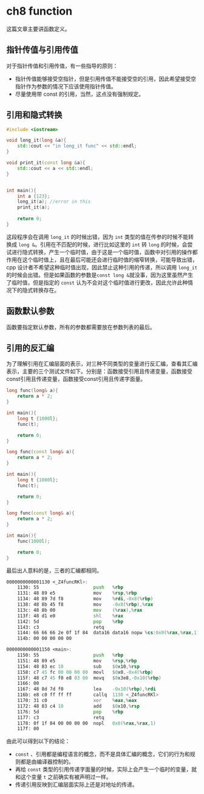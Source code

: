 # ch8 function

这篇文章主要讲函数定义。

## 指针传值与引用传值

对于指针传值和引用传值，有一些指导的原则：

- 指针传值能够接受空指针，但是引用传值不能接受空的引用，因此希望接受空指针作为参数的情况下应该使用指针传值。
- 尽量使用带 const 的引用，当然，这点没有强制规定。

## 引用和隐式转换

```cpp
#include <iostream>

void long_it(long &a){
    std::cout << "in long_it func" << std::endl; 
}

void print_it(const long &a){
    std::cout << a << std::endl;
}


int main(){
    int a {123};
    long_it(a); //error in this
    print_it(a);
    
    return 0;
}
```

这段程序会在调用 `long_it` 的时候出错，因为 `int` 类型的值在传参的时候不能转换成 `long &`。引用在不匹配的时候，进行比如这里的 `int` 转 `long` 的时候，会尝试进行隐式转换，产生一个临时值，由于这是一个临时值，函数中对引用的操作都作用在这个临时值上，且在最后可能还会进行临时值的缩窄转换，可能导致出错，cpp 设计者不希望这种临时值出现，因此禁止这种引用的传递，所以调用 `long_it` 的时候会出错。但是如果函数的参数是`const long &`就没事，因为这里虽然产生了临时值，但是指定的 `const` 认为不会对这个临时值进行更改，因此允许此种情况下的隐式转换存在。

## 函数默认参数

函数要指定默认参数，所有的参数都需要放在参数列表的最后。

## 引用的反汇编

为了理解引用在汇编层面的表示，对三种不同类型的变量进行反汇编，查看其汇编表示，主要的三个测试文件如下。分别是：函数接受引用且传递变量，函数接受const引用且传递变量，函数接受const引用且传递字面量。

```cpp
long func(long& a){
    return a * 2;    
}

int main(){
    long t {1000l};
    func(t);

    return 0;
}
```

```cpp
long func(const long& a){
    return a * 2;    
}

int main(){
    long t {1000l};
    func(t);

    return 0;
}
```

```cpp
long func(const long& a){
    return a * 2;    
}

int main(){
    func(1000l);

    return 0;
}
```

最后出人意料的是，三者的汇编都相同。

```asm
0000000000001130 <_Z4funcRKl>:
    1130: 55                    push   %rbp
    1131: 48 89 e5              mov    %rsp,%rbp
    1134: 48 89 7d f8           mov    %rdi,-0x8(%rbp)
    1138: 48 8b 45 f8           mov    -0x8(%rbp),%rax
    113c: 48 8b 00              mov    (%rax),%rax
    113f: 48 d1 e0              shl    %rax
    1142: 5d                    pop    %rbp
    1143: c3                    retq   
    1144: 66 66 66 2e 0f 1f 84  data16 data16 nopw %cs:0x0(%rax,%rax,1)
    114b: 00 00 00 00 00 

0000000000001150 <main>:
    1150: 55                    push   %rbp
    1151: 48 89 e5              mov    %rsp,%rbp
    1154: 48 83 ec 10           sub    $0x10,%rsp
    1158: c7 45 fc 00 00 00 00  movl   $0x0,-0x4(%rbp)
    115f: 48 c7 45 f0 e8 03 00  movq   $0x3e8,-0x10(%rbp)
    1166: 00 
    1167: 48 8d 7d f0           lea    -0x10(%rbp),%rdi
    116b: e8 c0 ff ff ff        callq  1130 <_Z4funcRKl>
    1170: 31 c0                 xor    %eax,%eax
    1172: 48 83 c4 10           add    $0x10,%rsp
    1176: 5d                    pop    %rbp
    1177: c3                    retq   
    1178: 0f 1f 84 00 00 00 00  nopl   0x0(%rax,%rax,1)
    117f: 00 
```

由此可以得到以下的结论：

- `const` 、引用都是编程语言的概念，而不是具体汇编的概念，它们的行为和规则都是由编译器控制的。
- 再给 `const` 类型的引用传递字面量的时候，实际上会产生一个临时的变量，就和这个变量 `t` 之前确实有被声明过一样。
- 传递引用反映到汇编层面实际上还是对地址的传递。

